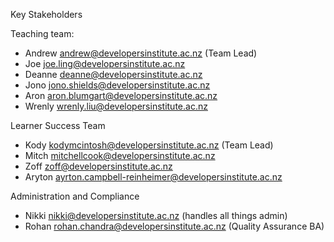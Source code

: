 Key Stakeholders

Teaching team:
  - Andrew  andrew@developersinstitute.ac.nz (Team Lead)
  - Joe     joe.ling@developersinstitute.ac.nz
  - Deanne  deanne@developersinstitute.ac.nz
  - Jono    jono.shields@developersinstitute.ac.nz
  - Aron    aron.blumgart@developersinstitute.ac.nz
  - Wrenly  wrenly.liu@developersinstitute.ac.nz

Learner Success Team
  - Kody    kodymcintosh@developersinstitute.ac.nz (Team Lead)
  - Mitch   mitchellcook@developersinstitute.ac.nz
  - Zoff    zoff@developersinstitute.ac.nz
  - Aryton  ayrton.campbell-reinheimer@developersinstitute.ac.nz
 
Administration and Compliance
  - Nikki   nikki@developersinstitute.ac.nz (handles all things admin)
  - Rohan   rohan.chandra@developersinstitute.ac.nz (Quality Assurance BA)

